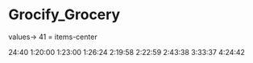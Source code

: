 # Grocify_Grocery

values-> 41 = items-center

24:40
1:20:00
1:23:00
1:26:24
2:19:58
2:22:59
2:43:38
3:33:37
4:24:42
